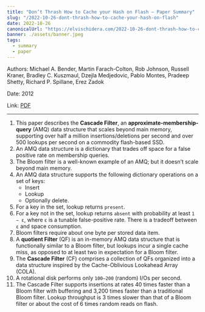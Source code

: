 ```yaml
---
title: "Don’t Thrash How to Cache your Hash on Flash — Paper Summary"
slug: "/2022-10-26-dont-thrash-how-to-cache-your-hash-on-flash"
date: 2022-10-26
canonicalUrl: "https://elvischidera.com/2022-10-26-dont-thrash-how-to-cache-your-hash-on-flash/"
banner: ./assets/banner.jpeg
tags:
  - summary
  - paper
---
```


Authors:  Michael A. Bender, Martin Farach-Colton, Rob Johnson, Russell Kraner, Bradley C. Kuszmaul, Dzejla Medjedovic, Pablo Montes, Pradeep Shetty, Richard P. Spillane, Erez Zadok

Date: 2012

Link: [PDF](http://supertech.csail.mit.edu/papers/BenderFaJo12.pdf)

-----

1. This paper describes the **Cascade Filter**, an **approximate-membership-query** (AMQ) data structure that scales beyond main memory, supporting over half a million insertions/deletions per second and over 500 lookups per second on a commodity flash-based SSD.
2. An AMQ data structure is a dictionary that trades off space for a false positive rate on membership queries.
3. The Bloom filter is a well-known example of an AMQ; but it doesn’t scale beyond main memory.
4. An AMQ data structure supports the following dictionary operations on a set of keys:
    * Insert
    * Lookup
    * Optionally delete.
5. For a key in the set, lookup returns `present`.
6. For a key not in the set, lookup returns `absent` with probability at least `1 − ε`, where `ε` is a tunable false-positive rate. There is a tradeoff between `ε` and space consumption.
7. Bloom filters require about one byte per stored data item.
8. A **quotient Filter** (QF) is an in-memory AMQ data structure that is functionally similar to a Bloom filter, but lookups incur a single cache miss, as opposed to at least two in expectation for a Bloom filter.
9. The **Cascade Filter** (CF) comprises a collection of QFs organized into a data structure inspired by the Cache-Oblivious Lookahead Array (COLA).
10.  A rotational disk performs only `100–200` (random) I/Os per second.
11. The Cascade Filter supports insertions at rates 40 times faster than a Bloom filter with buffering and 3,200 times faster than a traditional Bloom filter. Lookup throughput is 3 times slower than that of a Bloom filter or about the cost of 6 times random reads on flash.